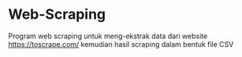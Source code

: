 # Web-Scraping
Program web scraping untuk meng-ekstrak data dari website https://toscrape.com/  kemudian hasil scraping dalam bentuk file CSV
